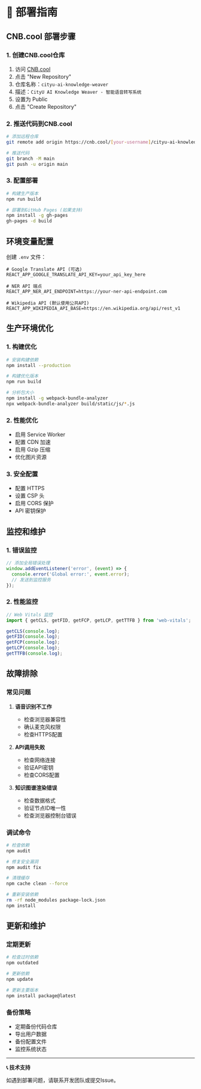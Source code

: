 # 🚀 部署指南

## CNB.cool 部署步骤

### 1. 创建CNB.cool仓库
1. 访问 [CNB.cool](https://cnb.cool)
2. 点击 "New Repository"
3. 仓库名称：`cityu-ai-knowledge-weaver`
4. 描述：`CityU AI Knowledge Weaver - 智能语音转写系统`
5. 设置为 Public
6. 点击 "Create Repository"

### 2. 推送代码到CNB.cool
```bash
# 添加远程仓库
git remote add origin https://cnb.cool/[your-username]/cityu-ai-knowledge-weaver.git

# 推送代码
git branch -M main
git push -u origin main
```

### 3. 配置部署
```bash
# 构建生产版本
npm run build

# 部署到GitHub Pages (如果支持)
npm install -g gh-pages
gh-pages -d build
```

## 环境变量配置

创建 `.env` 文件：
```env
# Google Translate API (可选)
REACT_APP_GOOGLE_TRANSLATE_API_KEY=your_api_key_here

# NER API 端点
REACT_APP_NER_API_ENDPOINT=https://your-ner-api-endpoint.com

# Wikipedia API (默认使用公共API)
REACT_APP_WIKIPEDIA_API_BASE=https://en.wikipedia.org/api/rest_v1
```

## 生产环境优化

### 1. 构建优化
```bash
# 安装构建依赖
npm install --production

# 构建优化版本
npm run build

# 分析包大小
npm install -g webpack-bundle-analyzer
npx webpack-bundle-analyzer build/static/js/*.js
```

### 2. 性能优化
- 启用 Service Worker
- 配置 CDN 加速
- 启用 Gzip 压缩
- 优化图片资源

### 3. 安全配置
- 配置 HTTPS
- 设置 CSP 头
- 启用 CORS 保护
- API 密钥保护

## 监控和维护

### 1. 错误监控
```javascript
// 添加全局错误处理
window.addEventListener('error', (event) => {
  console.error('Global error:', event.error);
  // 发送到监控服务
});
```

### 2. 性能监控
```javascript
// Web Vitals 监控
import { getCLS, getFID, getFCP, getLCP, getTTFB } from 'web-vitals';

getCLS(console.log);
getFID(console.log);
getFCP(console.log);
getLCP(console.log);
getTTFB(console.log);
```

## 故障排除

### 常见问题

1. **语音识别不工作**
   - 检查浏览器兼容性
   - 确认麦克风权限
   - 检查HTTPS配置

2. **API调用失败**
   - 检查网络连接
   - 验证API密钥
   - 检查CORS配置

3. **知识图谱渲染错误**
   - 检查数据格式
   - 验证节点ID唯一性
   - 检查浏览器控制台错误

### 调试命令
```bash
# 检查依赖
npm audit

# 修复安全漏洞
npm audit fix

# 清理缓存
npm cache clean --force

# 重新安装依赖
rm -rf node_modules package-lock.json
npm install
```

## 更新和维护

### 定期更新
```bash
# 检查过时依赖
npm outdated

# 更新依赖
npm update

# 更新主要版本
npm install package@latest
```

### 备份策略
- 定期备份代码仓库
- 导出用户数据
- 备份配置文件
- 监控系统状态

---

**📞 技术支持**

如遇到部署问题，请联系开发团队或提交Issue。